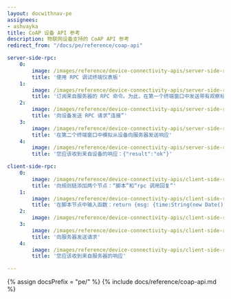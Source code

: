 ```yaml
---
layout: docwithnav-pe
assignees:
- ashvayka
title: CoAP 设备 API 参考
description: 物联网设备支持的 CoAP API 参考
redirect_from: "/docs/pe/reference/coap-api"

server-side-rpc:
    0:
        image: /images/reference/device-connectivity-apis/server-side-rpc-coap-1-pe.png
        title: '使用 RPC 调试终端仪表板'
    1:
        image: /images/reference/device-connectivity-apis/server-side-rpc-coap-2-pe.png
        title: '订阅来自服务器的 RPC 命令。为此，在第一个终端窗口中发送带有观察标志的 GET 请求'
    2:
        image: /images/reference/device-connectivity-apis/server-side-rpc-coap-3-pe.png
        title: '向设备发送 RPC 请求“连接”'
    3:
        image: /images/reference/device-connectivity-apis/server-side-rpc-coap-4-pe.png
        title: '在第二个终端窗口中模拟从设备向服务器发送响应'
    4:
        image: /images/reference/device-connectivity-apis/server-side-rpc-coap-5-pe.png
        title: '您应该收到来自设备的响应：{"result":"ok"}'

client-side-rpc:
    0:
        image: /images/reference/device-connectivity-apis/client-side-rpc-1-pe.png
        title: '向规则链添加两个节点：“脚本”和“rpc 调用回复”'
    1:
        image: /images/reference/device-connectivity-apis/client-side-rpc-2-pe.png
        title: '在脚本节点中输入函数：return {msg: {time:String(new Date())}, metadata: metadata, msgType: msgType};'
    2:
        image: /images/reference/device-connectivity-apis/client-side-rpc-3-pe.png
    3:
        image: /images/reference/device-connectivity-apis/client-side-rpc-coap-4-pe.png
        title: '向服务器发送请求'
    4:
        image: /images/reference/device-connectivity-apis/client-side-rpc-coap-5-pe.png
        title: '您应该收到来自服务器的响应'

---
```


{% assign docsPrefix = "pe/" %}
{% include docs/reference/coap-api.md %}